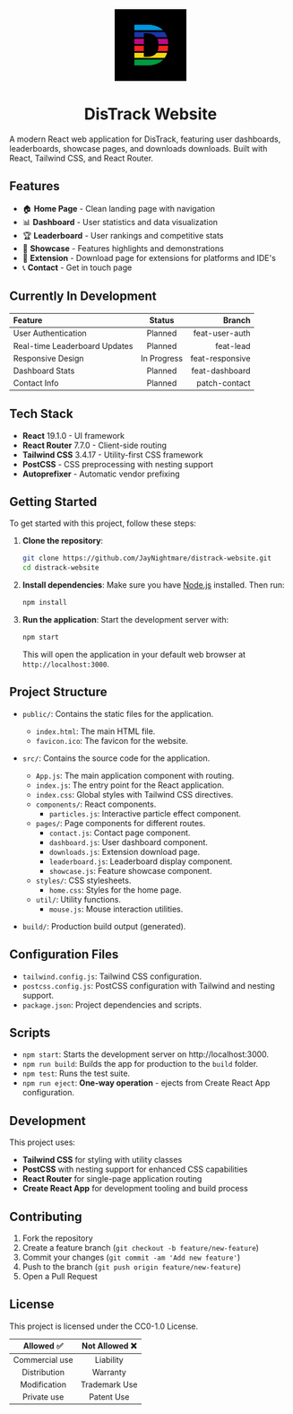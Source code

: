 <div align=center>

<img src="./public/images/color-d.jpg" width="128" />

# DisTrack Website

</div>


A modern React web application for DisTrack, featuring user dashboards, leaderboards, showcase pages, and downloads downloads. Built with React, Tailwind CSS, and React Router.

## Features

- 🏠 **Home Page** - Clean landing page with navigation
- 📊 **Dashboard** - User statistics and data visualization
- 🏆 **Leaderboard** - User rankings and competitive stats
- 🎨 **Showcase** - Features highlights and demonstrations
- 🔗 **Extension** - Download page for extensions for platforms and IDE's
- 📞 **Contact** - Get in touch page

## Currently In Development

<div align=center>

| Feature | Status | Branch |
| :--- | :---: | ---: |
| User Authentication | Planned | feat-user-auth |
| Real-time Leaderboard Updates | Planned | feat-lead |
| Responsive Design | In Progress | feat-responsive |
| Dashboard Stats | Planned | feat-dashboard |
| Contact Info | Planned | patch-contact |

</div>


## Tech Stack

- **React** 19.1.0 - UI framework
- **React Router** 7.7.0 - Client-side routing
- **Tailwind CSS** 3.4.17 - Utility-first CSS framework
- **PostCSS** - CSS preprocessing with nesting support
- **Autoprefixer** - Automatic vendor prefixing

## Getting Started

To get started with this project, follow these steps:

1. **Clone the repository**:
   ```bash
   git clone https://github.com/JayNightmare/distrack-website.git
   cd distrack-website
   ```

2. **Install dependencies**:
   Make sure you have [Node.js](https://nodejs.org/) installed. Then run:
   ```bash
   npm install
   ```

3. **Run the application**:
   Start the development server with:
   ```bash
   npm start
   ```
   This will open the application in your default web browser at `http://localhost:3000`.

## Project Structure

- `public/`: Contains the static files for the application.
  - `index.html`: The main HTML file.
  - `favicon.ico`: The favicon for the website.
  
- `src/`: Contains the source code for the application.
  - `App.js`: The main application component with routing.
  - `index.js`: The entry point for the React application.
  - `index.css`: Global styles with Tailwind CSS directives.
  - `components/`: React components.
    - `particles.js`: Interactive particle effect component.
  - `pages/`: Page components for different routes.
    - `contact.js`: Contact page component.
    - `dashboard.js`: User dashboard component.
    - `downloads.js`: Extension download page.
    - `leaderboard.js`: Leaderboard display component.
    - `showcase.js`: Feature showcase component.
  - `styles/`: CSS stylesheets.
    - `home.css`: Styles for the home page.
  - `util/`: Utility functions.
    - `mouse.js`: Mouse interaction utilities.

- `build/`: Production build output (generated).

## Configuration Files

- `tailwind.config.js`: Tailwind CSS configuration.
- `postcss.config.js`: PostCSS configuration with Tailwind and nesting support.
- `package.json`: Project dependencies and scripts.

## Scripts

- `npm start`: Starts the development server on http://localhost:3000.
- `npm run build`: Builds the app for production to the `build` folder.
- `npm test`: Runs the test suite.
- `npm run eject`: **One-way operation** - ejects from Create React App configuration.

## Development

This project uses:
- **Tailwind CSS** for styling with utility classes
- **PostCSS** with nesting support for enhanced CSS capabilities
- **React Router** for single-page application routing
- **Create React App** for development tooling and build process

## Contributing

1. Fork the repository
2. Create a feature branch (`git checkout -b feature/new-feature`)
3. Commit your changes (`git commit -am 'Add new feature'`)
4. Push to the branch (`git push origin feature/new-feature`)
5. Open a Pull Request

## License

This project is licensed under the CC0-1.0 License.

<div align=center>

| **Allowed** ✅ | **Not Allowed** ❌ |
| :---: | :---: |
| Commercial use | Liability |
| Distribution | Warranty |
| Modification | Trademark Use |
| Private use | Patent Use |

</div>